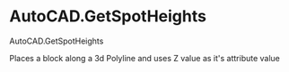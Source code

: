 # AutoCAD.GetSpotHeights
AutoCAD.GetSpotHeights

Places a block along a 3d Polyline and uses Z value as it's attribute value
